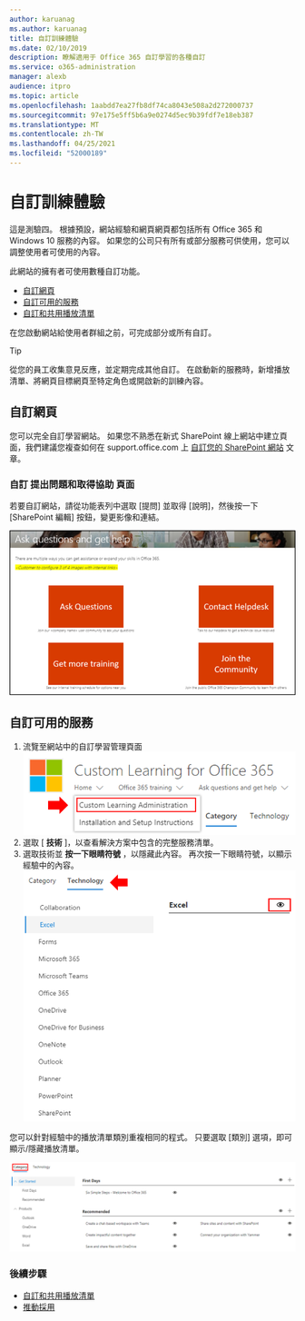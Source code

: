```yaml
---
author: karuanag
ms.author: karuanag
title: 自訂訓練體驗
ms.date: 02/10/2019
description: 瞭解適用于 Office 365 自訂學習的各種自訂
ms.service: o365-administration
manager: alexb
audience: itpro
ms.topic: article
ms.openlocfilehash: 1aabdd7ea27fb8df74ca8043e508a2d272000737
ms.sourcegitcommit: 97e175e5ff5b6a9e0274d5ec9b39fdf7e18eb387
ms.translationtype: MT
ms.contentlocale: zh-TW
ms.lasthandoff: 04/25/2021
ms.locfileid: "52000189"
---
```

# <a name="customize-the-training-experience"></a>自訂訓練體驗

這是測驗四。 根據預設，網站經驗和網頁網頁都包括所有 Office 365 和 Windows 10 服務的內容。  如果您的公司只有所有或部分服務可供使用，您可以調整使用者可使用的內容。  

此網站的擁有者可使用數種自訂功能。 

- [自訂網頁](#customizing-web-pages)
- [自訂可用的服務](#customize-available-services)
- [自訂和共用播放清單](customplaylist.md)

在您啟動網站給使用者群組之前，可完成部分或所有自訂。  

> [!TIP]
> 從您的員工收集意見反應，並定期完成其他自訂。  在啟動新的服務時，新增播放清單、將網頁目標網頁至特定角色或開啟新的訓練內容。 

## <a name="customizing-web-pages"></a>自訂網頁

您可以完全自訂學習網站。 如果您不熟悉在新式 SharePoint 線上網站中建立頁面，我們建議您複查如何在 support.office.com 上 [自訂您的 SharePoint 網站](https://support.office.com/article/customize-your-sharepoint-site-320b43e5-b047-4fda-8381-f61e8ac7f59b) 文章。 

### <a name="customize-the-ask-questions-and-get-help-page"></a>自訂 **提出問題和取得協助** 頁面

若要自訂網站，請從功能表列中選取 [提問] 並取得 [說明]，然後按一下 [SharePoint 編輯] 按鈕，變更影像和連結。 

![提問並取得說明視窗](media/custom_ask.png)

## <a name="customize-available-services"></a>自訂可用的服務

1.  流覽至網站中的自訂學習管理頁面 ![ 選取自訂學習管理](media/custom_admin.png)
1. 選取 [ **技術** ]，以查看解決方案中包含的完整服務清單。
1. 選取技術並 **按一下眼睛符號** ，以隱藏此內容。  再次按一下眼睛符號，以顯示經驗中的內容。 
![自 定義](media/custom_techlist.png)

您可以針對經驗中的播放清單類別重複相同的程式。  只要選取 [類別] 選項，即可顯示/隱藏播放清單。 

![選取類別](media/custom_cat.png)

### <a name="next-steps"></a>後續步驟

- [自訂和共用播放清單](customplaylist.md)
- [推動採用](driveadoption.md) 
